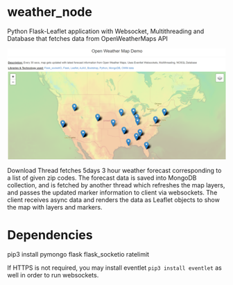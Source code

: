 # weather_node
Python Flask-Leaflet application with Websocket, Multithreading and Database that fetches data from OpenWeatherMaps API

![Demo](demo.png)

Download Thread fetches 5days 3 hour weather forecast corresponding to a list of given zip codes. The forecast data is saved into MongoDB collection, and is fetched by another thread which refreshes the map layers, and passes the updated marker information to client via websockets. The client receives async data and renders the data as Leaflet objects to show the map with layers and markers.

# Dependencies
pip3 install pymongo flask flask_socketio ratelimit

If HTTPS is not required, you may install eventlet `pip3 install eventlet` as well in order to run websockets.
